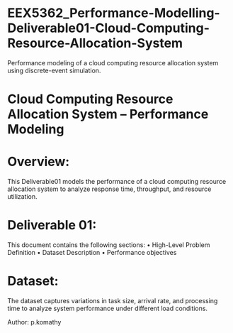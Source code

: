 # EEX5362_Performance-Modelling-Deliverable01-Cloud-Computing-Resource-Allocation-System
Performance modeling of a cloud computing resource allocation system using discrete-event simulation.

# Cloud Computing Resource Allocation System – Performance Modeling

# Overview:
This Deliverable01 models the performance of a cloud computing resource allocation system to analyze response time, throughput, and resource utilization.


# Deliverable 01:
This document contains the following sections:
•	High-Level Problem Definition
•	Dataset Description
•	Performance objectives


# Dataset:
The dataset captures variations in task size, arrival rate, and processing time to analyze system performance under different load conditions.


Author:
p.komathy            
